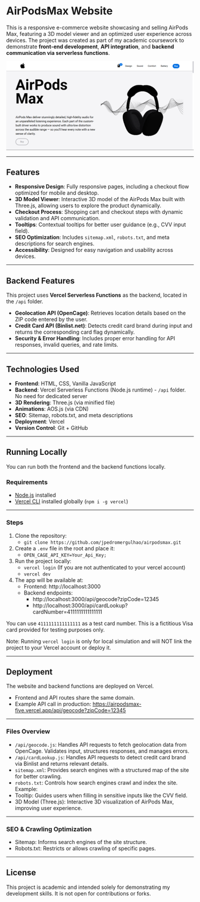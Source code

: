 
# AirPodsMax Website

This is a responsive e-commerce website showcasing and selling AirPods Max, featuring a 3D model viewer and an optimized user experience across devices. The project was created as part of my academic coursework to demonstrate **front-end development**, **API integration**, and **backend communication via serverless functions**.

![Home Screen](./img/Screenshot.png)

---

## Features

- **Responsive Design**: Fully responsive pages, including a checkout flow optimized for mobile and desktop.  
- **3D Model Viewer**: Interactive 3D model of the AirPods Max built with Three.js, allowing users to explore the product dynamically.  
- **Checkout Process**: Shopping cart and checkout steps with dynamic validation and API communication.  
- **Tooltips**: Contextual tooltips for better user guidance (e.g., CVV input field).  
- **SEO Optimization**: Includes `sitemap.xml`, `robots.txt`, and meta descriptions for search engines.  
- **Accessibility**: Designed for easy navigation and usability across devices.   

---

## Backend Features

This project uses **Vercel Serverless Functions** as the backend, located in the `/api` folder.

- **Geolocation API (OpenCage)**: Retrieves location details based on the ZIP code entered by the user.  
- **Credit Card API (Binlist.net)**: Detects credit card brand during input and returns the corresponding card flag dynamically.  
- **Security & Error Handling**: Includes proper error handling for API responses, invalid queries, and rate limits.  

---

## Technologies Used

- **Frontend**: HTML, CSS, Vanilla JavaScript  
- **Backend**: Vercel Serverless Functions (Node.js runtime) - `/api` folder. No need for dedicated server
- **3D Rendering**: Three.js (via minified file)
- **Animations**: AOS.js (via CDN)
- **SEO**: Sitemap, robots.txt, and meta descriptions  
- **Deployment**: Vercel  
- **Version Control**: Git + GitHub  

---

## Running Locally

You can run both the frontend and the backend functions locally.

### Requirements
- [Node.js](https://nodejs.org/) installed  
- [Vercel CLI](https://vercel.com/download) installed globally (`npm i -g vercel`)  

---

### Steps
1. Clone the repository:
   - `git clone https://github.com/jpedromergulhao/airpodsmax.git`
2. Create a `.env` file in the root and place it:
   - `OPEN_CAGE_API_KEY=Your_Api_Key;`
3. Run the project locally: 
   - `vercel login` (If you are not authenticated to your vercel account)
   - `vercel dev`
4. The app will be available at:
   - Frontend: http://localhost:3000
   - Backend endpoints:
      - http://localhost:3000/api/geocode?zipCode=12345
      - http://localhost:3000/api/cardLookup?cardNumber=4111111111111111

You can use `4111111111111111` as a test card number. This is a fictitious Visa card provided for testing purposes only.

Note: Running `vercel login` is only for local simulation and will NOT link the project to your Vercel account or deploy it.

---

## Deployment
The website and backend functions are deployed on Vercel.
- Frontend and API routes share the same domain.
- Example API call in production: https://airpodsmax-five.vercel.app/api/geocode?zipCode=12345

---

### Files Overview
- `/api/geocode.js`: Handles API requests to fetch geolocation data from OpenCage. Validates input, structures responses, and manages errors.
- `/api/cardLookup.js`: Handles API requests to detect credit card brand via Binlist and returns relevant details.
- `sitemap.xml`: Provides search engines with a structured map of the site for better crawling.
- `robots.txt`: Controls how search engines crawl and index the site. Example:
- Tooltip: Guides users when filling in sensitive inputs like the CVV field.
- 3D Model (Three.js): Interactive 3D visualization of AirPods Max, improving user experience.

---

### SEO & Crawling Optimization
- Sitemap: Informs search engines of the site structure.
- Robots.txt: Restricts or allows crawling of specific pages.

---

## License
This project is academic and intended solely for demonstrating my development skills.
It is not open for contributions or forks.